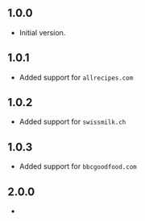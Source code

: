 ## 1.0.0
- Initial version.
## 1.0.1
- Added support for `allrecipes.com`
## 1.0.2
- Added support for `swissmilk.ch`
## 1.0.3
- Added support for `bbcgoodfood.com`
## 2.0.0
- 